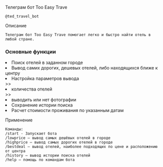 Телеграм бот Too Easy Trave

    @ted_travel_bot

Описание

    Телеграм бот Too Easy Trave помогает легко и быстро найти отель в любой стране.
   
### Основные функции
  <li>Поиск отелей в заданном городе</li>
    <li>Вывод самих дорогих, дешевых отелей, либо находящихся ближе к центру</li>
    <li>Настройка параметров вывода</li>
    >><li>количества отелей</li>
    >><li>выводить или нет фотографии</li>
    <li>Сохранение истории поиска</li>
    <li>Расчет стоимости проживания по указанным датам</li>


Применение

    Команды:
    /start - Запускает бота
    /lowprice — вывод самых дешёвых отелей в городе
    /highprice — вывод самых дорогих отелей в городе
    /bestdeal — вывод отелей, наиболее подходящих по цене и расположению от центра
    /history — вывод истории поиска отелей
    /help — помощь по командам бота
